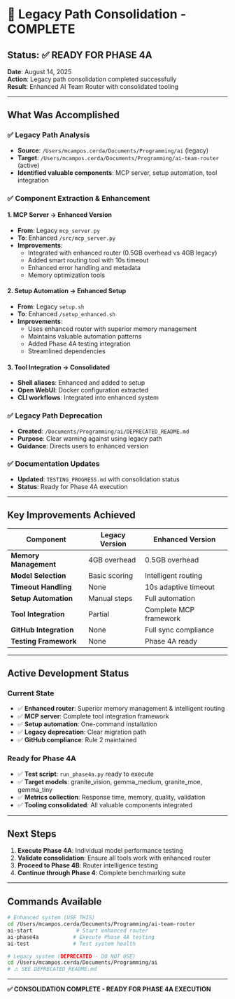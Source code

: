 # 🎯 Legacy Path Consolidation - COMPLETE

## **Status: ✅ READY FOR PHASE 4A**

**Date**: August 14, 2025  
**Action**: Legacy path consolidation completed successfully  
**Result**: Enhanced AI Team Router with consolidated tooling  

---

## **What Was Accomplished**

### **✅ Legacy Path Analysis**
- **Source**: `/Users/mcampos.cerda/Documents/Programming/ai` (legacy)
- **Target**: `/Users/mcampos.cerda/Documents/Programming/ai-team-router` (active)
- **Identified valuable components**: MCP server, setup automation, tool integration

### **✅ Component Extraction & Enhancement**

#### **1. MCP Server → Enhanced Version**
- **From**: Legacy `mcp_server.py` 
- **To**: Enhanced `/src/mcp_server.py`
- **Improvements**:
  - Integrated with enhanced router (0.5GB overhead vs 4GB legacy)
  - Added smart routing tool with 10s timeout
  - Enhanced error handling and metadata
  - Memory optimization tools

#### **2. Setup Automation → Enhanced Setup**
- **From**: Legacy `setup.sh`
- **To**: Enhanced `/setup_enhanced.sh` 
- **Improvements**:
  - Uses enhanced router with superior memory management
  - Maintains valuable automation patterns
  - Added Phase 4A testing integration
  - Streamlined dependencies

#### **3. Tool Integration → Consolidated**
- **Shell aliases**: Enhanced and added to setup
- **Open WebUI**: Docker configuration extracted
- **CLI workflows**: Integrated into enhanced system

### **✅ Legacy Path Deprecation**
- **Created**: `/Documents/Programming/ai/DEPRECATED_README.md`
- **Purpose**: Clear warning against using legacy path
- **Guidance**: Directs users to enhanced version

### **✅ Documentation Updates**
- **Updated**: `TESTING_PROGRESS.md` with consolidation status
- **Status**: Ready for Phase 4A execution

---

## **Key Improvements Achieved**

| Component | Legacy Version | Enhanced Version |
|-----------|---------------|------------------|
| **Memory Management** | 4GB overhead | 0.5GB overhead |
| **Model Selection** | Basic scoring | Intelligent routing |
| **Timeout Handling** | None | 10s adaptive timeout |
| **Setup Automation** | Manual steps | Full automation |
| **Tool Integration** | Partial | Complete MCP framework |
| **GitHub Integration** | None | Full sync compliance |
| **Testing Framework** | None | Phase 4A ready |

---

## **Active Development Status**

### **Current State**
- ✅ **Enhanced router**: Superior memory management & intelligent routing
- ✅ **MCP server**: Complete tool integration framework  
- ✅ **Setup automation**: One-command installation
- ✅ **Legacy deprecation**: Clear migration path
- ✅ **GitHub compliance**: Rule 2 maintained

### **Ready for Phase 4A**
- ✅ **Test script**: `run_phase4a.py` ready to execute
- ✅ **Target models**: granite_vision, gemma_medium, granite_moe, gemma_tiny
- ✅ **Metrics collection**: Response time, memory, quality, validation
- ✅ **Tooling consolidated**: All valuable components integrated

---

## **Next Steps**

1. **Execute Phase 4A**: Individual model performance testing
2. **Validate consolidation**: Ensure all tools work with enhanced router
3. **Proceed to Phase 4B**: Router intelligence testing
4. **Continue through Phase 4**: Complete benchmarking suite

---

## **Commands Available**

```bash
# Enhanced system (USE THIS)
cd /Users/mcampos.cerda/Documents/Programming/ai-team-router
ai-start              # Start enhanced router
ai-phase4a           # Execute Phase 4A testing
ai-test              # Test system health

# Legacy system (DEPRECATED - DO NOT USE)
cd /Users/mcampos.cerda/Documents/Programming/ai
# ⚠️ SEE DEPRECATED_README.md
```

---

**✅ CONSOLIDATION COMPLETE - READY FOR PHASE 4A EXECUTION**
